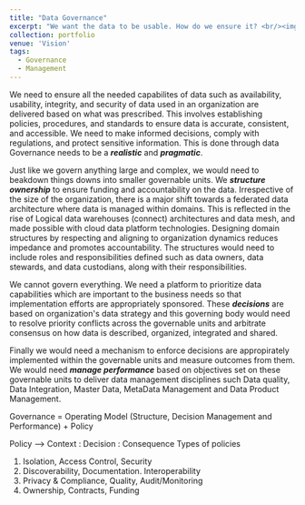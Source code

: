 ```yaml
---
title: "Data Governance"
excerpt: "We want the data to be usable. How do we ensure it? <br/><img src='/images/portfolio/DataGovernance.png'>"
collection: portfolio
venue: 'Vision'
tags:
  - Governance
  - Management
---
```


We need to ensure all the needed capabilites of data such as availability, usability, integrity, and security of data used in an organization are delivered based on what was prescribed. This involves establishing policies, procedures, and standards to ensure data is accurate, consistent, and accessible. We need to make informed decisions, comply with regulations, and protect sensitive information. This is done through data Governance needs to be a ***realistic*** and ***pragmatic***.

Just like we govern anything large and complex, we would need to beakdown things downs into smaller governable units. We ***structure ownership*** to ensure funding and accountability on the data. Irrespective of the size of the organization, there is a major shift towards a federated data architecture where data is managed within domains. This is reflected in the rise of Logical data warehouses (connect) architectures and data mesh, and made possible with cloud data platform technologies. Designing domain structures by respecting and aligning to organization dynamics reduces impedance and promotes accountability. The structures would need to include roles and responsibilities defined such as data owners, data stewards, and data custodians, along with their responsibilities.

We cannot govern everything. We need a platform to prioritize data capabilities which are important to the business needs so that implementation efforts are appropriately sponsored. These ***decisions*** are based on organization's data strategy and this governing body would need to resolve priority conflicts across the governable units and arbitrate consensus on how data is described, organized, integrated and shared.

Finally we would need a mechanism to enforce decisions are appropirately implemented within the governable units and measure outcomes from them. We would need ***manage performance*** based on objectives set on these governable units to deliver data management disciplines such Data quality, Data Integration, Master Data, MetaData Management and Data Product Management.

Governance = Operating Model (Structure, Decision Management and Performance) + Policy

Policy —> Context : Decision : Consequence
Types of policies
1. Isolation, Access Control, Security
2. Discoverability, Documentation. Interoperability
3. Privacy & Compliance, Quality, Audit/Monitoring
4. Ownership, Contracts, Funding
